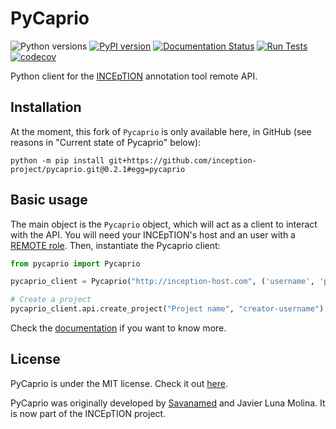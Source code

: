# PyCaprio
![Python versions](https://img.shields.io/badge/Python-3.8%2C%203.9%2C%203.10%2C%203.11-green.svg)
[![PyPI version](https://badge.fury.io/py/pycaprio.svg)](https://badge.fury.io/py/pycaprio)
[![Documentation Status](https://readthedocs.org/projects/pycaprio/badge/?version=latest)](https://pycaprio.readthedocs.io/en/latest/?badge=latest)
[![Run Tests](https://github.com/inception-project/pycaprio/actions/workflows/run_tests.yml/badge.svg)](https://github.com/inception-project/pycaprio/actions/workflows/run_tests.yml)
[![codecov](https://codecov.io/gh/inception-project/pycaprio/graph/badge.svg?token=UUE49R7FEK)](https://codecov.io/gh/inception-project/pycaprio)

Python client for the [INCEpTION](https://github.com/inception-project/inception) annotation tool remote API.

## Installation
At the moment, this fork of `Pycaprio` is only available here, in GitHub (see reasons in "Current state of Pycaprio" below):
```
python -m pip install git+https://github.com/inception-project/pycaprio.git@0.2.1#egg=pycaprio
```

## Basic usage
The main object is the `Pycaprio` object, which will act as a client to interact with the API.
You will need your INCEpTION's host and an user with a [REMOTE role](https://inception-project.github.io//releases/0.11.0/docs/admin-guide.html#sect_remote_api).
Then, instantiate the Pycaprio client:
```python
from pycaprio import Pycaprio

pycaprio_client = Pycaprio("http://inception-host.com", ('username', 'password'))

# Create a project
pycaprio_client.api.create_project("Project name", "creator-username")
```

Check the [documentation](https://pycaprio.readthedocs.io) if you want to know more.

## License
PyCaprio is under the MIT license. Check it out [here](https://opensource.org/licenses/MIT).

PyCaprio was originally developed by [Savanamed](https://github.com/Savanamed/pycaprio) and Javier Luna Molina.
It is now part of the INCEpTION project.
